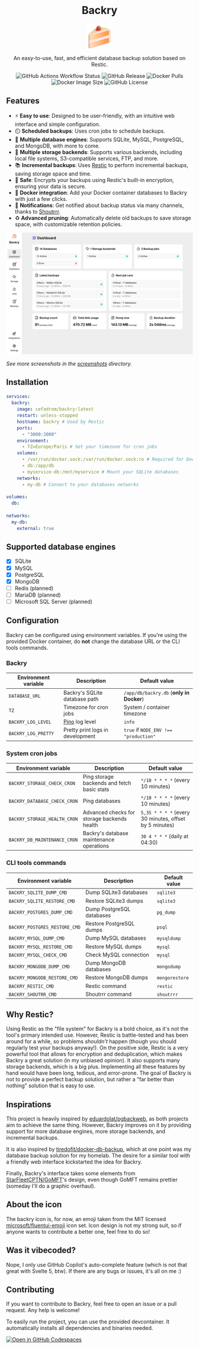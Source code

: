 <p align="center">
  <h1 align="center">Backry</h1>
  <p align="center">
    <img align="center" width="70" src="https://raw.githubusercontent.com/julien-wff/backry/main/static/favicon.png" alt="Backry logo"/>
  </p>
  <p align="center">
    An easy-to-use, fast, and efficient database backup solution based on Restic.
  </p>
  <p align="center">
    <img alt="GitHub Actions Workflow Status" src="https://img.shields.io/github/actions/workflow/status/julien-wff/backry/commit.yaml">
    <img alt="GitHub Release" src="https://img.shields.io/github/v/release/julien-wff/backry">
    <img alt="Docker Pulls" src="https://img.shields.io/docker/pulls/cefadrom/backry">
    <img alt="Docker Image Size" src="https://img.shields.io/docker/image-size/cefadrom/backry">
    <img alt="GitHub License" src="https://img.shields.io/github/license/julien-wff/backry">
  </p>
</p>

## Features

- ⚡️ **Easy to use**: Designed to be user-friendly, with an intuitive web interface and simple configuration.
- ⏲️ **Scheduled backups**: Uses cron jobs to schedule backups.
- 💽 **Multiple database engines**: Supports SQLite, MySQL, PostgreSQL, and MongoDB, with more to come.
- 💾 **Multiple storage backends**: Supports various backends, including local file systems, S3-compatible
  services, FTP, and more.
- 📚 **Incremental backups**: Uses [Restic](https://github.com/restic/restic) to perform incremental backups, saving
  storage space and time.
- 🔐 **Safe**: Encrypts your backups using Restic's built-in encryption, ensuring your data is secure.
- 🐳 **Docker integration**: Add your Docker container databases to Backry with just a few clicks.
- 🔔 **Notifications**: Get notified about backup status via many channels, thanks
  to [Shoutrrr](https://github.com/nicholas-fedor/shoutrrr).
- ♻️ **Advanced pruning**: Automatically delete old backups to save storage space, with customizable retention policies.

![Backry dashboard - light mode](./screenshots/dashboard-light.png)

*See more screenshots in the [screenshots](./screenshots) directory.*

## Installation

```yaml
services:
  backry:
    image: cefadrom/backry:latest
    restart: unless-stopped
    hostname: backry # Used by Restic
    ports:
      - "3000:3000"
    environment:
      - TZ=Europe/Paris # Set your timezone for cron jobs
    volumes:
      - /var/run/docker.sock:/var/run/docker.sock:ro # Required for Docker integration
      - db:/app/db
      - myservice-db:/mnt/myservice # Mount your SQLite databases
    networks:
      - my-db # Connect to your databases networks

volumes:
  db:

networks:
  my-db:
    external: true
```

## Supported database engines

- [x] SQLite
- [x] MySQL
- [x] PostgreSQL
- [x] MongoDB
- [ ] Redis (planned)
- [ ] MariaDB (planned)
- [ ] Microsoft SQL Server (planned)

## Configuration

Backry can be configured using environment variables. If you're using the provided Docker container, do **not** change
the database URL or the CLI tools commands.

### Backry

| Environment variable | Description                           | Default value                            |
|----------------------|---------------------------------------|------------------------------------------|
| `DATABASE_URL`       | Backry's SQLite database path         | `/app/db/backry.db` (**only in Docker**) |
| `TZ`                 | Timezone for cron jobs                | System / container timezone              |
| `BACKRY_LOG_LEVEL`   | [Pino](https://getpino.io/) log level | `info`                                   |
| `BACKRY_LOG_PRETTY`  | Pretty print logs in development      | `true` if `NODE_ENV !== "production"`    |

### System cron jobs

| Environment variable         | Description                                 | Default value                                          |
|------------------------------|---------------------------------------------|--------------------------------------------------------|
| `BACKRY_STORAGE_CHECK_CRON`  | Ping storage backends and fetch basic stats | `*/10 * * * *` (every 10 minutes)                      |
| `BACKRY_DATABASE_CHECK_CRON` | Ping databases                              | `*/10 * * * *` (every 10 minutes)                      |
| `BACKRY_STORAGE_HEALTH_CRON` | Advanced checks for storage backends health | `5,35 * * * *` (every 30 minutes, offset by 5 minutes) |
| `BACKRY_DB_MAINTENANCE_CRON` | Backry's database maintenance operations    | `30 4 * * *` (daily at 04:30)                          |

### CLI tools commands

| Environment variable          | Description               | Default value  |
|-------------------------------|---------------------------|----------------|
| `BACKRY_SQLITE_DUMP_CMD`      | Dump SQLite3 databases    | `sqlite3`      |
| `BACKRY_SQLITE_RESTORE_CMD`   | Restore SQLite3 dumps     | `sqlite3`      |
| `BACKRY_POSTGRES_DUMP_CMD`    | Dump PostgreSQL databases | `pg_dump`      |
| `BACKRY_POSTGRES_RESTORE_CMD` | Restore PostgreSQL dumps  | `psql`         |
| `BACKRY_MYSQL_DUMP_CMD`       | Dump MySQL databases      | `mysqldump`    |
| `BACKRY_MYSQL_RESTORE_CMD`    | Restore MySQL dumps       | `mysql`        |
| `BACKRY_MYSQL_CHECK_CMD`      | Check MySQL connection    | `mysql`        |
| `BACKRY_MONGODB_DUMP_CMD`     | Dump MongoDB databases    | `mongodump`    |
| `BACKRY_MONGODB_RESTORE_CMD`  | Restore MongoDB dumps     | `mongorestore` |
| `BACKRY_RESTIC_CMD`           | Restic command            | `restic`       |
| `BACKRY_SHOUTRR_CMD`          | Shoutrrr command          | `shoutrrr`     |

## Why Restic?

Using Restic as the "file system" for Backry is a bold choice, as it's not the tool's primary intended use.
However, Restic is battle-tested and has been around for a while, so problems *shouldn't* happen (though you should
regularly test your
backups anyway!). On the positive side, Restic is a very powerful tool that allows for encryption and deduplication,
which makes Backry a great solution (in my unbiased opinion). It also supports many storage backends, which is a big
plus. Implementing all these features by hand would have been long, tedious, and error-prone. The goal of Backry is not
to
provide a perfect backup solution, but rather a "far better than nothing" solution that is easy to use.

## Inspirations

This project is heavily inspired by [eduardolat/pgbackweb](https://github.com/eduardolat/pgbackweb), as both projects
aim to achieve the same thing. However, Backry improves on it by providing support for more database engines, more
storage backends, and
incremental backups.

It is also inspired by [tiredofit/docker-db-backup](https://github.com/tiredofit/docker-db-backup), which at one point
was my database backup solution for my homelab. The desire for a similar tool with a friendly web interface kickstarted
the idea for Backry.

Finally, Backry's interface takes some elements from [StarFleetCPTN/GoMFT](https://github.com/StarFleetCPTN/GoMFT)'s
design, even though GoMFT remains prettier (someday I'll do a graphic overhaul).

## About the icon

The backry icon is, for now, an emoji taken from the MIT licensed
[microsoft/fluentui-emoji](https://github.com/microsoft/fluentui-emoji/tree/main/assets/Shortcake)
icon set. Icon design is not my strong suit, so if anyone wants to contribute a better one, feel free to
do so!

## Was it vibecoded?

Nope, I only use GitHub Copilot's auto-complete feature (which is not that great with Svelte 5, btw).
If there are any bugs or issues, it's all on me :)

## Contributing

If you want to contribute to Backry, feel free to open an issue or a pull request. Any help is welcome!

To easily run the project, you can use the provided devcontainer. It automatically installs all dependencies and
binaries needed.

<a href="https://codespaces.new/julien-wff/backry/" target="_blank" rel="noopener noreferrer">
  <img decoding="async" loading="lazy" src="https://github.com/codespaces/badge.svg" alt="Open in GitHub Codespaces" class="img_ev3q">
</a>
